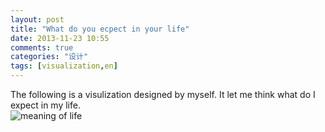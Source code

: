 ```yaml
---
layout: post
title: "What do you ecpect in your life"
date: 2013-11-23 10:55
comments: true
categories: "设计"
tags: [visualization,en]
---
```

The following is a visulization designed by myself. It let me think what do I expect in my life.  
![meaning of life](https://raw.github.com/lukezhg/Freyja/master/birth&death.png)  